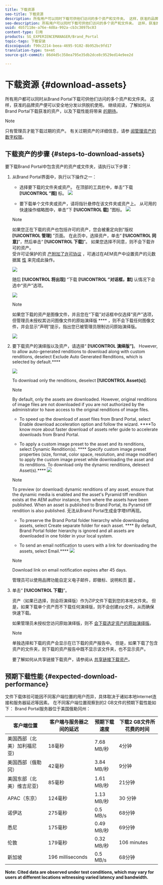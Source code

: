 ```yaml
---
title: 下载资源
seo-title: 下载资源
description: 所有用户可以同时下载可供他们访问的多个资产和文件夹。 这样，获准的品牌资产便可以安全地分发以供脱机使用。
seo-description: 所有用户可以同时下载可供他们访问的多个资产和文件夹。 这样，获准的品牌资产便可以安全地分发以供脱机使用。
uuid: 4b57118e-a76e-4d8a-992a-cb3c3097bc03
content-type: 引用
products: SG_EXPERIENCEMANAGER/Brand_Portal
topic-tags: 下载安装
discoiquuid: f90c2214-beea-4695-9102-8b952bc9fd17
translation-type: tm+mt
source-git-commit: 86d4d5c358ea795e35db2dce8c9529ed14e9ee2d

---
```



# 下载资源 {#download-assets}

所有用户都可以同时从Brand Portal下载可供他们访问的多个资产和文件夹。 这样，获准的品牌资产便可以安全地分发以供脱机使用。 继续阅读，了解如何从Brand Portal下载获准的资产，以及下载性能将带来 [的期待](../using/brand-portal-download-users.md#main-pars-header)。

>[!NOTE]
>
>只有管理员才能下载过期的资产。 有关过期资产的详细信息，请参 [阅管理资产的数字权限](../using/manage-digital-rights-of-assets.md)。

## 下载资产的步骤 {#steps-to-download-assets}

要下载Brand Portal中包含资产的资产或文件夹，请执行以下步骤：

1. 从Brand Portal界面中，执行以下操作之一：

   * 选择要下载的文件夹或资产。 在顶部的工具栏中，单击“下载 **[!UICONTROL ”图]** 标。
   ![](assets/downloadassets-1.png)

   * 要下载单个文件夹或资产，请将指针悬停在该文件夹或资产上。 从可用的快速操作缩略图中，单击“下 **[!UICONTROL 载]** ”图标。
   ![](assets/downloadsingleasset-1.png)

   >[!NOTE]
   >
   >如果您正在下载的资产也包括许可的资产，您会被重定向到“版权 **[!UICONTROL 管理]** ”页面。 在此页中，选择资产，单击“ **[!UICONTROL 同意]**”，然后单击“ **[!UICONTROL 下载]**”。 如果您选择不同意，则不会下载许可的资产。\
   >受许可证保护的资 [产附加了许可协议](https://helpx.adobe.com/experience-manager/6-5/assets/using/drm.html#DigitalRightsManagementinAssets) ，可通过在AEM资产中设置资产的元数据属 [性](https://helpx.adobe.com/experience-manager/6-5/assets/using/drm.html#DigitalRightsManagementinAssets) 来完成此操作。

   ![](assets/licensed-asset-download-1.png)

   随后 **[!UICONTROL 将出现]** “下载 **[!UICONTROL ”对话框，默]** 认情况下会选中“资产”选项。

   ![](assets/donload-assets-dialog-1.png)

   >[!NOTE]
   >
   >如果您下载的资产是图像文件，并且您在“下载”对话框中仅选择“资产”选项，但管理员未授权其访问图像文件的原始演绎版 ****[](../using/brand-portal-adding-users.md#main-pars-procedure-202029708) ，则不会下载任何图像文件，并会显示“声明”提示，指出您已被管理员限制访问原始演绎版。

   ![](assets/restrictaccess-note.png)

1. 要下载资产的演绎版以及资产，请选择“ **[!UICONTROL 演绎版”]**。 However, to allow auto-generated renditions to download along with custom renditions, deselect Exclude Auto Generated Renditions, which is selected by default.****

   ![](assets/exclude-auto-renditions.png)

   To download only the renditions, deselect **[!UICONTROL Asset(s)]**.

   >[!NOTE]
   >
   >By default, only the assets are downloaded. However, original renditions of image files are not downloaded if you are not authorized by the administrator to have access to the original renditions of image files.[](../using/brand-portal-adding-users.md#main-pars-procedure-202029708)

   * To speed up the download of asset files from Brand Portal, select Enable download acceleration option and follow the wizard. ****[](../using/accelerated-download.md#main-pars-header-405749062)To know more about faster download of assets refer guide to accelerate downloads from Brand Portal.[](../using/accelerated-download.md)

   * To apply a custom image preset to the asset and its renditions, select Dynamic Rendition(s). [](../using/brand-portal-image-presets.md#applyimagepresetswhendownloadingimages)**** Specify custom image preset properties (size, format, color space, resolution, and image modifier) to apply the custom image preset while downloading the asset and its renditions. To download only the dynamic renditions, delesect Asset(s).****
   ![](assets/dynamic-renditions.png)

   >[!NOTE]
   >
   >To preview (or download) dynamic renditions of any asset, ensure that the dynamic media is enabled and the asset's Pyramid tiff rendition exists at the AEM author instance, from where the assets have been published. When an asset is published to Brand Portal, its Pyramid tiff rendition is also published. 无法从Brand Portal生成金字塔tiff再现。

   * To preserve the Brand Portal folder hierarchy while downloading assets, select Create separate folder for each asset. **** By default, Brand Portal folder hierarchy is ignored and all assets are downloaded in one folder in your local system.

   * To send an email notification to users with a link for downloading the assets, select Email.****
   ![](assets/download-link.png)

   >[!NOTE]
   >
   >Download link on email notification expires after 45 days.
   >
   >管理员可以使用品牌功能自定义电子邮件，即徽标、说明和页 [脚](../using/brand-portal-branding.md) 。

1. 单击“ **[!UICONTROL 下载]**”。

   资产（如果已选择，则会将演绎版）作为ZIP文件下载到您的本地文件夹。 但是，如果下载单个资产而不下载任何演绎版，则不会创建zip文件，从而确保快速下载。

   如果管理员未授权您访问原始演绎版，则不 [会下载选定资产的原始演绎版](../using/brand-portal-adding-users.md#main-pars-procedure-202029708)。

   >[!NOTE]
   >
   >单独选择和下载的资产会显示在已下载的资产报告中。 但是，如果下载了包含资产的文件夹，则下载的资产报告中既不显示该文件夹，也不显示资产。

   要了解如何从共享链接下载资产，请参阅从 [共享链接下载资产](../using/brand-portal-link-share.md#main-pars-header-1703469193)。

## 预期下载性能 {#expected-download-performance}

文件下载体验可能因不同客户端位置的用户而异，具体取决于诸如本地Internet连接和服务器延迟等因素。 在不同客户端位置观察到的2 GB文件的预期下载性能如下： Brand Portal服务器位于美国俄勒冈州：

| 客户端位置 | 客户端与服务器之间的延迟 | 预期下载速度 | 下载2 GB文件所花费的时间 |
|-------------------------|-----------------------------------|-------------------------|------------------------------------|
| 美国西部（北美）加利福尼亚) | 18毫秒 | 7.68 MB/秒 | 4分钟 |
| 美国西部（俄勒冈） | 42毫秒 | 3.84 MB/秒 | 9分钟 |
| 美国东部（北美）维吉尼亚) | 85毫秒 | 1.61 MB/秒 | 21分钟 |
| APAC（东京） | 124毫秒 | 1.13 MB/秒 | 30 分钟 |
| 诺伊达 | 275毫秒 | 0.5 MB/s | 68分钟 |
| 悉尼 | 175毫秒 | 0.49 MB/秒 | 69分钟 |
| 伦敦 | 179毫秒 | 0.32 MB/秒 | 106 minutes |
| 新加坡 | 196 milliseconds | 0.5 MB/s | 68分钟 |

**Note: Cited data are observed under test conditions, which may vary for users at different locations witnessing varied latency and bandwidth.**
